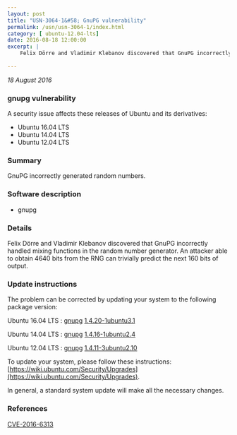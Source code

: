 ```yaml
---
layout: post
title: "USN-3064-1&#58; GnuPG vulnerability"
permalink: /usn/usn-3064-1/index.html
category: [ ubuntu-12.04-lts]
date: 2016-08-18 12:00:00
excerpt: |
    Felix Dörre and Vladimir Klebanov discovered that GnuPG incorrectly handled mixing functions in the random number generator. An attacker able to obtain 4640 bits from the RNG can trivially predict the next 160 bits of output. 
    
--- 
```

 
 

*18 August 2016*

### gnupg vulnerability

A security issue affects these releases of Ubuntu and its derivatives:

* Ubuntu 16.04 LTS
* Ubuntu 14.04 LTS
* Ubuntu 12.04 LTS

### Summary

GnuPG incorrectly generated random numbers. 

### Software description

* gnupg 

### Details

Felix Dörre and Vladimir Klebanov discovered that GnuPG incorrectly handled mixing functions in the random number generator. An attacker able to obtain 4640 bits from the RNG can trivially predict the next 160 bits of output. 

### Update instructions

The problem can be corrected by updating your system to the following package version:

Ubuntu 16.04 LTS
 : [gnupg](https://launchpad.net/ubuntu/+source/gnupg) <span> [1.4.20-1ubuntu3.1](https://launchpad.net/ubuntu/+source/gnupg/1.4.20-1ubuntu3.1) </span> 

Ubuntu 14.04 LTS
 : [gnupg](https://launchpad.net/ubuntu/+source/gnupg) <span> [1.4.16-1ubuntu2.4](https://launchpad.net/ubuntu/+source/gnupg/1.4.16-1ubuntu2.4) </span> 

Ubuntu 12.04 LTS
 : [gnupg](https://launchpad.net/ubuntu/+source/gnupg) <span> [1.4.11-3ubuntu2.10](https://launchpad.net/ubuntu/+source/gnupg/1.4.11-3ubuntu2.10) </span> 

To update your system, please follow these instructions: [https://wiki.ubuntu.com/Security/Upgrades](https://wiki.ubuntu.com/Security/Upgrades).

In general, a standard system update will make all the necessary changes. 

### References

 
 [CVE-2016-6313](http://people.ubuntu.com/~ubuntu-security/cve/CVE-2016-6313)
 

